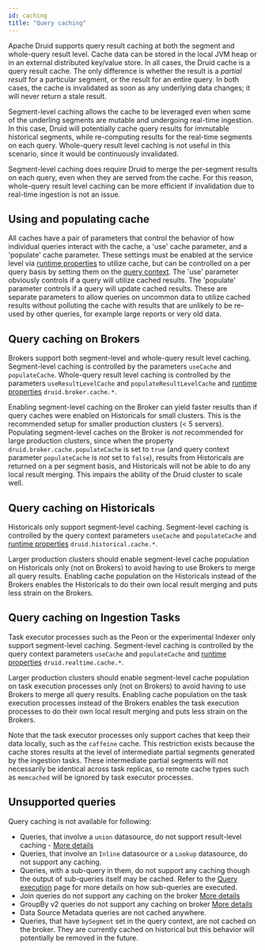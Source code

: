 ```yaml
---
id: caching
title: "Query caching"
---
```


<!--
  ~ Licensed to the Apache Software Foundation (ASF) under one
  ~ or more contributor license agreements.  See the NOTICE file
  ~ distributed with this work for additional information
  ~ regarding copyright ownership.  The ASF licenses this file
  ~ to you under the Apache License, Version 2.0 (the
  ~ "License"); you may not use this file except in compliance
  ~ with the License.  You may obtain a copy of the License at
  ~
  ~   http://www.apache.org/licenses/LICENSE-2.0
  ~
  ~ Unless required by applicable law or agreed to in writing,
  ~ software distributed under the License is distributed on an
  ~ "AS IS" BASIS, WITHOUT WARRANTIES OR CONDITIONS OF ANY
  ~ KIND, either express or implied.  See the License for the
  ~ specific language governing permissions and limitations
  ~ under the License.
  -->


Apache Druid supports query result caching at both the segment and whole-query result level. Cache data can be stored in the
local JVM heap or in an external distributed key/value store. In all cases, the Druid cache is a query result cache.
The only difference is whether the result is a _partial result_ for a particular segment, or the result for an entire
query. In both cases, the cache is invalidated as soon as any underlying data changes; it will never return a stale
result.

Segment-level caching allows the cache to be leveraged even when some of the underling segments are mutable and
undergoing real-time ingestion. In this case, Druid will potentially cache query results for immutable historical
segments, while re-computing results for the real-time segments on each query. Whole-query result level caching is not
useful in this scenario, since it would be continuously invalidated.

Segment-level caching does require Druid to merge the per-segment results on each query, even when they are served
from the cache. For this reason, whole-query result level caching can be more efficient if invalidation due to real-time
ingestion is not an issue.


## Using and populating cache

All caches have a pair of parameters that control the behavior of how individual queries interact with the cache, a 'use' cache parameter, and a 'populate' cache parameter. These settings must be enabled at the service level via [runtime properties](../configuration/index.md) to utilize cache, but can be controlled on a per query basis by setting them on the [query context](../querying/query-context.md). The 'use' parameter obviously controls if a query will utilize cached results. The 'populate' parameter controls if a query will update cached results. These are separate parameters to allow queries on uncommon data to utilize cached results without polluting the cache with results that are unlikely to be re-used by other queries, for example large reports or very old data.

## Query caching on Brokers

Brokers support both segment-level and whole-query result level caching. Segment-level caching is controlled by the
parameters `useCache` and `populateCache`. Whole-query result level caching is controlled by the parameters
`useResultLevelCache` and `populateResultLevelCache` and [runtime properties](../configuration/index.md)
`druid.broker.cache.*`.

Enabling segment-level caching on the Broker can yield faster results than if query caches were enabled on Historicals for small
clusters. This is the recommended setup for smaller production clusters (< 5 servers). Populating segment-level caches on
the Broker is _not_ recommended for large production clusters, since when the property `druid.broker.cache.populateCache` is
set to `true` (and query context parameter `populateCache` is _not_ set to `false`), results from Historicals are returned
on a per segment basis, and Historicals will not be able to do any local result merging. This impairs the ability of the
Druid cluster to scale well.

## Query caching on Historicals

Historicals only support segment-level caching. Segment-level caching is controlled by the query context
parameters `useCache` and `populateCache` and [runtime properties](../configuration/index.md)
`druid.historical.cache.*`.

Larger production clusters should enable segment-level cache population on Historicals only (not on Brokers) to avoid
having to use Brokers to merge all query results. Enabling cache population on the Historicals instead of the Brokers
enables the Historicals to do their own local result merging and puts less strain on the Brokers.

## Query caching on Ingestion Tasks

Task executor processes such as the Peon or the experimental Indexer only support segment-level caching. Segment-level 
caching is controlled by the query context parameters `useCache` and `populateCache` 
and [runtime properties](../configuration/index.html) `druid.realtime.cache.*`.

Larger production clusters should enable segment-level cache population on task execution processes only 
(not on Brokers) to avoid having to use Brokers to merge all query results. Enabling cache population on the 
task execution processes instead of the Brokers enables the task execution processes to do their own local 
result merging and puts less strain on the Brokers.

Note that the task executor processes only support caches that keep their data locally, such as the `caffeine` cache.
This restriction exists because the cache stores results at the level of intermediate partial segments generated by the
ingestion tasks. These intermediate partial segments will not necessarily be identical across task replicas, so
remote cache types such as `memcached` will be ignored by task executor processes.

## Unsupported queries

Query caching is not available for following:
- Queries, that involve a `union` datasource, do not support result-level caching - [More details](https://github.com/apache/druid/issues/8713)
- Queries, that involve an `Inline` datasource or a `Lookup` datasource, do not support any caching. 
- Queries, with a sub-query in them, do not support any caching though the output of sub-queries itself may be cached. 
Refer to the [Query execution](query-execution.md#query) page for more details on how sub-queries are executed.
- Join queries do not support any caching on the broker [More details](https://github.com/apache/druid/issues/10444)
- GroupBy v2 queries do not support any caching on broker [More details](https://github.com/apache/druid/issues/3820)
- Data Source Metadata queries are not cached anywhere.
- Queries, that have `bySegment` set in the query context, are not cached on the broker. They are currently cached on 
historical but this behavior will potentially be removed in the future.  